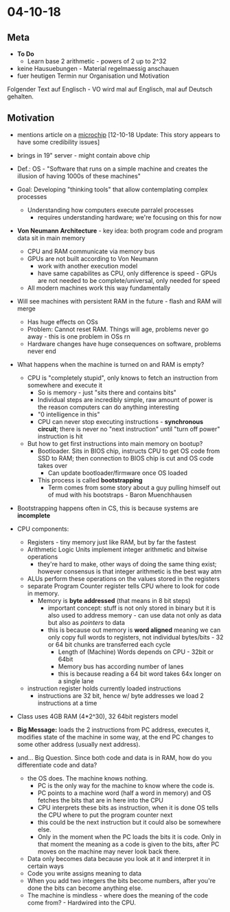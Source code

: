 # 04-10-18

## Meta

* **To Do**
    * Learn base 2 arithmetic - powers of 2 up to 2^32
* keine Hausuebungen - Material regelmaessig anschauen
* fuer heutigen Termin nur Organisation und Motivation

Folgender Text auf Englisch - VO wird mal auf Englisch, mal auf Deutsch gehalten.

## Motivation

* mentions article on a [microchip][1] [12-10-18 Update: This story appears to have some credibility issues]
* brings in 19" server - might contain above chip
* Def.: OS - "Software that runs on a simple machine and creates the illusion of having 1000s of these machines"
* Goal: Developing "thinking tools" that allow contemplating complex processes
    * Understanding how computers execute parralel processes
        * requires understanding hardware; we're focusing on this for now

* **Von Neumann Architecture** - key idea: both program code and program data sit in main memory
    * CPU and RAM communicate via memory bus
    * GPUs are not built according to Von Neumann
        * work with another execution model
        * have same capabilites as CPU, only difference is speed - GPUs are not needed to be complete/universal, only needed for speed
    * All modern machines work this way fundamentally
* Will see machines with persistent RAM in the future - flash and RAM will merge
    * Has huge effects on OSs
    * Problem: Cannot reset RAM. Things will age, problems never go away - this is one problem in OSs rn
    * Hardware changes have huge consequences on software, problems never end
* What happens when the machine is turned on and RAM is empty?
    * CPU is "completely stupid", only knows to fetch an instruction from somewhere and execute it
        * So is memory - just "sits there and contains bits"
        * Individual steps are incredibly simple, raw amount of power is the reason computers can do anything interesting
        * "0 intelligence in this"
        * CPU can never stop executing instructions - **synchronous circuit**; there is never no "next instruction" until "turn off power" instruction is hit
    * But how to get first instructions into main memory on bootup?
        * Bootloader. Sits in BIOS chip, instructs CPU to get OS code from SSD to RAM; then connection to BIOS chip is cut and OS code takes over
            * Can update bootloader/firmware once OS loaded
        * This process is called **bootstrapping**
            * Term comes from some story about a guy pulling himself out of mud with his bootstraps - Baron Muenchhausen
* Bootstrapping happens often in CS, this is because systems are **incomplete**
* CPU components:
    * Registers - tiny memory just like RAM, but by far the fastest
    * Arithmetic Logic Units implement integer arithmetic and bitwise operations
        * they're hard to make, other ways of doing the same thing exist; however consensus is that integer arithmetic is the best way atm
    * ALUs perform these operations on the values stored in the registers
    * separate Program Counter register tells CPU where to look for code in memory.
        * Memory is **byte addressed** (that means in 8 bit steps)
            * important concept: stuff is not only stored in binary but it is also used to address memory - can use data not only as data but also as *pointers* to data
            * this is because out memory is **word aligned** meaning we can only copy full words to registers, not individual bytes/bits - 32 or 64 bit chunks are transferred each cycle
                * Length of (Machine) Words depends on CPU - 32bit or 64bit
                * Memory bus has according number of lanes
                * this is because reading a 64 bit word takes 64x longer on a single lane
    * instruction register holds currently loaded instructions
        * instructions are 32 bit, hence w/ byte addresses we load 2 instructions at a time
* Class uses 4GB RAM (4\*2^30), 32 64bit registers model
* **Big Message:** loads the 2 instructions from PC address, executes it, modifies state of the machine in some way, at the end PC changes to some other address (usually next address).
* and... Big Question. Since both code and data is in RAM, how do you differentiate code and data?
    * the OS does. The machine knows nothing. 
        * PC is the only way for the machine to know where the code is. 
        * PC points to a machine word (half a word in memory) and OS fetches the bits that are in here into the CPU 
        * CPU interprets these bits as instruction, when it is done OS tells the CPU where to put the program counter next
        * this could be the next instruction but it could also be somewhere else. 
        * Only in the moment when the PC loads the bits it is code. Only in that moment the meaning as a code is given to the bits, after PC moves on the machine may never look back there. 
    * Data only becomes data because you look at it and interpret it in certain ways
    * Code you write assigns meaning to data
    * When you add two integers the bits become numbers, after you're done the bits can become anything else.
    * The machine is mindless - where does the meaning of the code come from? - Hardwired into the CPU.

[1]: https://www.bloomberg.com/news/features/2018-10-04/the-big-hack-how-china-used-a-tiny-chip-to-infiltrate-america-s-top-companies
